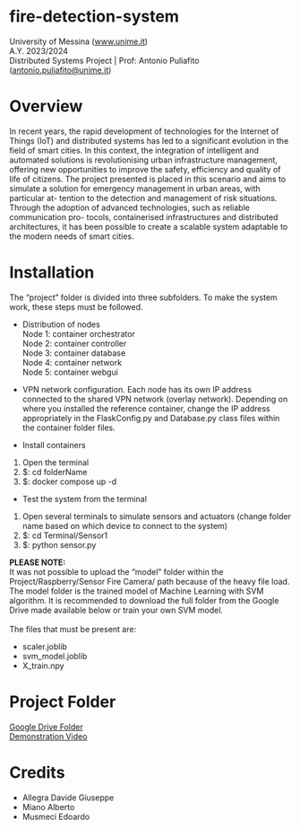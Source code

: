 # fire-detection-system
University of Messina (www.unime.it) <br>
A.Y. 2023/2024 <br>
Distributed Systems Project | Prof: Antonio Puliafito (antonio.puliafito@unime.it)

# Overview
In recent years, the rapid development of technologies for the Internet of
Things (IoT) and distributed systems has led to a significant evolution in
the field of smart cities. In this context, the integration of intelligent and
automated solutions is revolutionising urban infrastructure management,
offering new opportunities to improve the safety, efficiency and quality of
life of citizens.
The project presented is placed in this scenario and aims to simulate a
solution for emergency management in urban areas, with particular at-
tention to the detection and management of risk situations. Through the
adoption of advanced technologies, such as reliable communication pro-
tocols, containerised infrastructures and distributed architectures, it has
been possible to create a scalable system adaptable to the modern needs
of smart cities.

# Installation
The “project” folder is divided into three subfolders. To make the system work, these steps must be followed.

- Distribution of nodes
<br/>Node 1: container orchestrator 
<br/>Node 2: container controller
<br/>Node 3: container database
<br/>Node 4: container network
<br/>Node 5: container webgui

- VPN network configuration.
Each node has its own IP address connected to the shared VPN network (overlay network). Depending on where you installed the reference container, change the IP address appropriately in the FlaskConfig.py and Database.py class files within the container folder files.

- Install containers
1. Open the terminal
2. $: cd folderName
3. $: docker compose up -d

- Test the system from the terminal
1. Open several terminals to simulate sensors and actuators (change folder name based on which device to connect to the system)
2. $: cd Terminal/Sensor1
3. $: python sensor.py

<strong>PLEASE NOTE:</strong></br>
It was not possible to upload the “model” folder within the Project/Raspberry/Sensor Fire Camera/ path because of the heavy file load. The model folder is the trained model of Machine Learning with SVM algorithm. It is recommended to download the full folder from the Google Drive made available below or train your own SVM model.
<br><br>
The files that must be present are:
- scaler.joblib
- svm_model.joblib
- X_train.npy

# Project Folder
<a href="https://drive.google.com/drive/folders/1BsQhkn5JYtl5DHnSZOlqfL8Krp2Dj1vx?usp=sharing" target="_blank">Google Drive Folder</a> <br>
<a href="https://www.youtube.com/watch?v=PkMYUouv5AA" target="_blank">Demonstration Video</a>

# Credits
- Allegra Davide Giuseppe
- Miano Alberto
- Musmeci Edoardo
